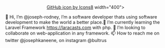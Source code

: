 <p align="center"><a href="https://laravel.com" target="_blank"><a href="https://icons8.com/icon/12599/github">GitHub icon by Icons8</a> width="400"></a></p>

👋 Hi, I’m @joseph-rodney, I’m a software developer thats using software development to make the world a better place.🌱 I’m currently learning the Laravel Framework https://laracasts.com with php. 💞️ I’m looking to collaborate on web-application in any framework.
📫 How to reach me on twitter @josephkaneene, on instagram @bultrus


<!---
joseph-rodney/joseph-rodney is a ✨ special ✨ repository because its `README.md` (this file) appears on your GitHub profile.
You can click the Preview link to take a look at your changes.
--->
